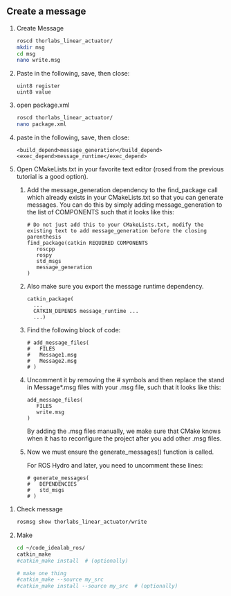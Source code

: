 ---
---

## Create a message

1. Create Message

    ```bash
    roscd thorlabs_linear_actuator/
    mkdir msg
    cd msg
    nano write.msg
    ```

1. Paste in the following, save, then close:

    ```
    uint8 register
    uint8 value
    ```

1. open package.xml

    ```bash
    roscd thorlabs_linear_actuator/
    nano package.xml
    ```

1. paste in the following, save, then close:

    ```
    <build_depend>message_generation</build_depend>
    <exec_depend>message_runtime</exec_depend>
    ```

1. Open CMakeLists.txt in your favorite text editor (rosed from the previous tutorial is a good option).  

    1. Add the message_generation dependency to the find_package call which already exists in your CMakeLists.txt so that you can generate messages. You can do this by simply adding message_generation to the list of COMPONENTS such that it looks like this:

        ```
        # Do not just add this to your CMakeLists.txt, modify the existing text to add message_generation before the closing parenthesis
        find_package(catkin REQUIRED COMPONENTS
           roscpp
           rospy
           std_msgs
           message_generation
        )
        ```
    1. Also make sure you export the message runtime dependency.
        
        ```
        catkin_package(
          ...
          CATKIN_DEPENDS message_runtime ...
          ...)
        ```

    1. Find the following block of code:

        ```
        # add_message_files(
        #   FILES
        #   Message1.msg
        #   Message2.msg
        # )
        ```

    1. Uncomment it by removing the # symbols and then replace the stand in Message*.msg files with your .msg file, such that it looks like this:

        ```
        add_message_files(
           FILES
           write.msg
        )
        ```

        By adding the .msg files manually, we make sure that CMake knows when it has to reconfigure the project after you add other .msg files.

    1. Now we must ensure the generate_messages() function is called.  

        For ROS Hydro and later, you need to uncomment these lines:

        ```
        # generate_messages(
        #   DEPENDENCIES
        #   std_msgs
        # )
        ```
		
<!--
1. Make project

    ```bash
    roscd thorlabs_linear_actuator/
    catkin_make
    # install build files
    catkin_make install
    # clean build files
    #catkin_make clean
    ```
-->

1. Check message

    ```bash
    rosmsg show thorlabs_linear_actuator/write 
    ```

1. Make 

    ```bash
    cd ~/code_idealab_ros/
    catkin_make
    #catkin_make install  # (optionally)

    # make one thing
    #catkin_make --source my_src
    #catkin_make install --source my_src  # (optionally)
    ```

